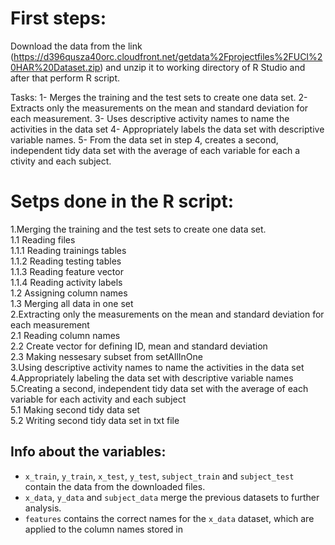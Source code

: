 # First steps: 

Download the data from the link (https://d396qusza40orc.cloudfront.net/getdata%2Fprojectfiles%2FUCI%20HAR%20Dataset.zip)
and unzip it to working directory of R Studio and after that perform R script.

Tasks:
  1- Merges the training and the test sets to create one data set.
  2- Extracts only the measurements on the mean and standard deviation for each measurement.
  3- Uses descriptive activity names to name the activities in the data set
  4- Appropriately labels the data set with descriptive variable names.
  5- From the data set in step 4, creates a second, independent tidy data set with the average of each variable for each a  ctivity and each subject.

# Setps done in the R script:

1.Merging the training and the test sets to create one data set.   
  1.1 Reading files    
    1.1.1 Reading trainings tables   
    1.1.2 Reading testing tables   
    1.1.3 Reading feature vector   
    1.1.4 Reading activity labels   
  1.2 Assigning column names   
  1.3 Merging all data in one set   
2.Extracting only the measurements on the mean and standard deviation for each measurement   
  2.1 Reading column names  
  2.2 Create vector for defining ID, mean and standard deviation   
  2.3 Making nessesary subset from setAllInOne   
3.Using descriptive activity names to name the activities in the data set   
4.Appropriately labeling the data set with descriptive variable names   
5.Creating a second, independent tidy data set with the average of each variable for each activity and each subject   
  5.1 Making second tidy data set   
  5.2 Writing second tidy data set in txt file   

## Info about the variables:   
- `x_train`, `y_train`, `x_test`, `y_test`, `subject_train` and `subject_test` contain the data from the downloaded files.
- `x_data`, `y_data` and `subject_data` merge the previous datasets to further analysis.
- `features` contains the correct names for the `x_data` dataset, which are applied to the column names stored in
 
